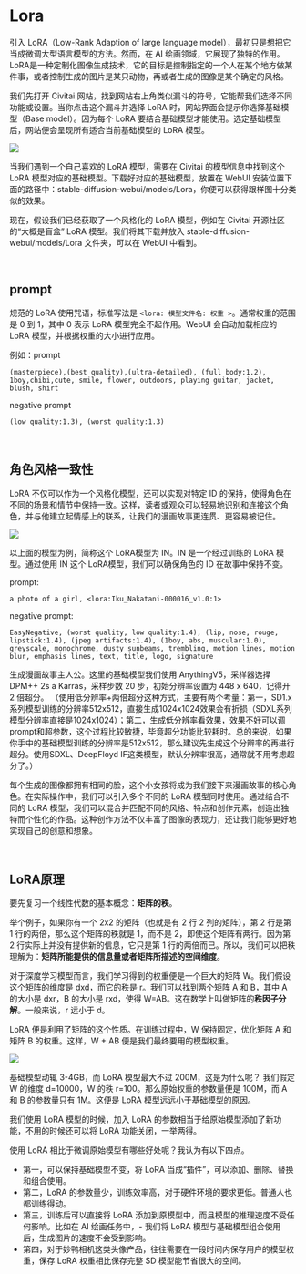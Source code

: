 # Lora
引入 LoRA（Low-Rank Adaption of large language model），最初只是想把它当成微调大型语言模型的方法。然而，在 AI 绘画领域，它展现了独特的作用。LoRA是一种定制化图像生成技术，它的目标是控制指定的一个人在某个地方做某件事，或者控制生成的图片是某只动物，再或者生成的图像是某个确定的风格。

我们先打开 Civitai 网站，找到网站右上角类似漏斗的符号，它能帮我们选择不同功能或设置。当你点击这个漏斗并选择 LoRA 时，网站界面会提示你选择基础模型（Base model）。因为每个 LoRA 要结合基础模型才能使用。选定基础模型后，网站便会呈现所有适合当前基础模型的 LoRA 模型。

<img src="./images/Civitai.webp" />

当我们遇到一个自己喜欢的 LoRA 模型，需要在 Civitai 的模型信息中找到这个 LoRA 模型对应的基础模型。下载好对应的基础模型，放置在 WebUI 安装位置下面的路径中：stable-diffusion-webui/models/Lora，你便可以获得跟样图十分类似的效果。

现在，假设我们已经获取了一个风格化的 LoRA 模型，例如在 Civitai 开源社区的“大概是盲盒” LoRA 模型。我们将其下载并放入 stable-diffusion-webui/models/Lora 文件夹，可以在 WebUI 中看到。

<br>

## prompt
规范的 LoRA 使用咒语，标准写法是 `<lora: 模型文件名: 权重 >`。通常权重的范围是 0 到 1，其中 0 表示 LoRA 模型完全不起作用。WebUI 会自动加载相应的 LoRA 模型，并根据权重的大小进行应用。

例如：prompt
```
(masterpiece),(best quality),(ultra-detailed), (full body:1.2), 1boy,chibi,cute, smile, flower, outdoors, playing guitar, jacket, blush, shirt
```
negative prompt
```
(low quality:1.3), (worst quality:1.3)
```

<br>

## 角色风格一致性
LoRA 不仅可以作为一个风格化模型，还可以实现对特定 ID 的保持，使得角色在不同的场景和情节中保持一致。这样，读者或观众可以轻易地识别和连接这个角色，并与他建立起情感上的联系，让我们的漫画故事更连贯、更容易被记住。

<img src="./images/LoraModelExample.webp" />

以上面的模型为例，简称这个 LoRA模型为 IN。IN 是一个经过训练的 LoRA 模型。通过使用 IN 这个 LoRA模型，我们可以确保角色的 ID 在故事中保持不变。

prompt:
```
a photo of a girl, <lora:Iku_Nakatani-000016_v1.0:1>
```
negative prompt:
```
EasyNegative, (worst quality, low quality:1.4), (lip, nose, rouge, lipstick:1.4), (jpeg artifacts:1.4), (1boy, abs, muscular:1.0), greyscale, monochrome, dusty sunbeams, trembling, motion lines, motion blur, emphasis lines, text, title, logo, signature 
```
生成漫画故事主人公。这里的基础模型我们使用 AnythingV5，采样器选择 DPM++ 2s a Karras，采样步数 20 步，初始分辨率设置为 448 x 640，记得开 2 倍超分。
（使用低分辨率+两倍超分这种方式，主要有两个考量：第一，SD1.x系列模型训练的分辨率512x512，直接生成1024x1024效果会有折损（SDXL系列模型分辨率直接是1024x1024）；第二，生成低分辨率看效果，效果不好可以调prompt和超参数，这个过程比较敏捷，毕竟超分功能比较耗时。总的来说，如果你手中的基础模型训练的分辨率是512x512，那么建议先生成这个分辨率的再进行超分。使用SDXL、DeepFloyd IF这类模型，默认分辨率很高，通常就不用考虑超分了。）

每个生成的图像都拥有相同的脸，这个小女孩将成为我们接下来漫画故事的核心角色。在实际操作中，我们可以引入多个不同的 LoRA 模型同时使用。通过结合不同的 LoRA 模型，我们可以混合并匹配不同的风格、特点和创作元素，创造出独特而个性化的作品。这种创作方法不仅丰富了图像的表现力，还让我们能够更好地实现自己的创意和想象。

<br>

## LoRA原理
要先复习一个线性代数的基本概念：**矩阵的秩**。

举个例子，如果你有一个 2x2 的矩阵（也就是有 2 行 2 列的矩阵），第 2 行是第 1 行的两倍，那么这个矩阵的秩就是 1，而不是 2，即使这个矩阵有两行。因为第 2 行实际上并没有提供新的信息，它只是第 1 行的两倍而已。所以，我们可以把秩理解为：**矩阵所能提供的信息量或者矩阵所描述的空间维度**。

对于深度学习模型而言，我们学习得到的权重便是一个巨大的矩阵 W。我们假设这个矩阵的维度是 dxd，而它的秩是 r。我们可以找到两个矩阵 A 和 B，其中 A 的大小是 dxr，B 的大小是 rxd，使得 W=AB。这在数学上叫做矩阵的**秩因子分解**。一般来说，r 远小于 d。

LoRA 便是利用了矩阵的这个性质。在训练过程中，W 保持固定，优化矩阵 A 和矩阵 B 的权重。这样，W + AB 便是我们最终要用的模型权重。

<img src="./images/LoRA.webp" />

基础模型动辄 3-4GB，而 LoRA 模型最大不过 200M，这是为什么呢？
我们假定 W 的维度 d=10000，W 的秩 r=100。那么原始权重的参数量便是 100M，而 A 和 B 的参数量只有 1M。这便是 LoRA 模型远远小于基础模型的原因。

我们使用 LoRA 模型的时候，加入 LoRA 的参数相当于给原始模型添加了新功能，不用的时候还可以将 LoRA 功能关闭，一举两得。

使用 LoRA 相比于微调原始模型有哪些好处呢？我认为有以下四点。
- 第一，可以保持基础模型不变，将 LoRA 当成“插件”，可以添加、删除、替换和组合使用。
- 第二，LoRA 的参数量少，训练效率高，对于硬件环境的要求更低。普通人也都训练得动。
- 第三，训练后可以直接将 LoRA 添加到原模型中，而且模型的推理速度不受任何影响。比如在 AI 绘画任务中，- 我们将 LoRA 模型与基础模型组合使用后，生成图片的速度不会受到影响。
- 第四，对于妙鸭相机这类头像产品，往往需要在一段时间内保存用户的模型权重，保存 LoRA 权重相比保存完整 SD 模型能节省很大的空间。